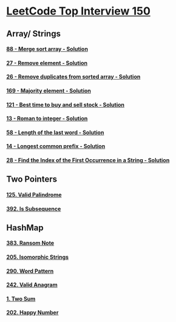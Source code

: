 # [LeetCode Top Interview 150](https://leetcode.com/studyplan/top-interview-150/)

## Array/ Strings
#### [88 - Merge sort array - Solution](0088-merge-sorted-array/)
#### [27 - Remove element - Solution](0027-remove-element/)
#### [26 - Remove duplicates from sorted array - Solution](0026-remove-duplicates-from-sorted-array/)
#### [169 - Majority element - Solution](0169-majority-element/)
#### [121 - Best time to buy and sell stock - Solution](0121-best-time-to-buy-and-sell-stock/)
#### [13 - Roman to integer - Solution](0013-roman-to-integer/)
#### [58 - Length of the last word - Solution](0058-length-of-the-last-word/)
#### [14 - Longest common prefix - Solution](0014-longest-common-prefix/)
#### [28 - Find the Index of the First Occurrence in a String - Solution](0028-find-the-index-of-the-first-occurrence-in-a-string/)

## Two Pointers
#### [125. Valid Palindrome](0125-valid-palindrome/)
#### [392. Is Subsequence](0392-is-subsequence/)

## HashMap
#### [383. Ransom Note](0383-ransom-note/)
#### [205. Isomorphic Strings](0205-isomorphic-strings/)
#### [290. Word Pattern](0290-word-pattern/)
#### [242. Valid Anagram](0242-valid-anagram)
#### [1. Two Sum](0001-two-sum)
#### [202. Happy Number](0202-happy-number)
